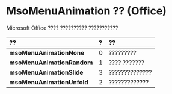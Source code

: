 
# MsoMenuAnimation ?? (Office)

Microsoft Office ???? ?????????? ???????????



|**??**|**?**|**??**|
|:-----|:-----|:-----|
|**msoMenuAnimationNone**|0|?????????|
|**msoMenuAnimationRandom**|1|???? ???????|
|**msoMenuAnimationSlide**|3|??????????????|
|**msoMenuAnimationUnfold**|2|?????????????|
